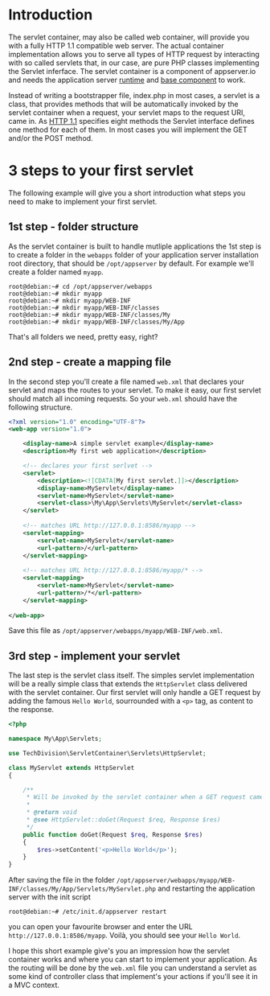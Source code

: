 # Introduction

The servlet container, may also be called web container, will provide you with a fully HTTP 1.1 compatible web server. The actual container implementation allows you to serve all types of HTTP request by interacting with so called servlets that, in our case, are pure PHP classes implementing the Servlet inferface. The servlet container is a component of appserver.io and needs the application server [runtime](https://github.com/techdivision/TechDivision_Runtime) and [base component](https://github.com/techdivision/TechDivision_ApplicationServer) to work.

Instead of writing a bootstrapper file, index.php in most cases, a servlet is a class, that provides methods that will be automatically invoked by the servlet container when a request, your servlet maps to the request URI, came in. As [HTTP 1.1](http://www.w3.org/Protocols/rfc2616/rfc2616-sec9.html) specifies eight methods the Servlet interface defines one method for each of them. In most cases you will implement the GET and/or the POST method.

# 3 steps to your first servlet

The following example will give you a short introduction what steps you need to make to implement your first servlet.

## 1st step - folder structure
As the servlet container is built to handle mutliple applications the 1st step is to create a folder in the `webapps` folder of your application server installation root directory, that should be `/opt/appserver` by default. For example we'll create a folder named `myapp`.
```
root@debian:~# cd /opt/appserver/webapps
root@debian:~# mkdir myapp
root@debian:~# mkdir myapp/WEB-INF
root@debian:~# mkdir myapp/WEB-INF/classes
root@debian:~# mkdir myapp/WEB-INF/classes/My
root@debian:~# mkdir myapp/WEB-INF/classes/My/App
```
That's all folders we need, pretty easy, right?

## 2nd step - create a mapping file

In the second step you'll create a file named `web.xml` that declares your servlet and maps the routes to your servlet. To make it easy, our first servlet should match all incoming requests. So your `web.xml` should have the following structure.

```xml
<?xml version="1.0" encoding="UTF-8"?>
<web-app version="1.0">

    <display-name>A simple servlet example</display-name>
    <description>My first web application</description>

    <!-- declares your first serlvet -->
    <servlet>
        <description><![CDATA[My first servlet.]]></description>
        <display-name>MyServlet</display-name>
        <servlet-name>MyServlet</servlet-name>
        <servlet-class>\My\App\Servlets\MyServlet</servlet-class>
    </servlet>
    
    <!-- matches URL http://127.0.0.1:8586/myapp -->
    <servlet-mapping>
        <servlet-name>MyServlet</servlet-name>
        <url-pattern>/</url-pattern>
    </servlet-mapping>
    
    <!-- matches URL http://127.0.0.1:8586/myapp/* -->
    <servlet-mapping>
        <servlet-name>MyServlet</servlet-name>
        <url-pattern>/*</url-pattern>
    </servlet-mapping>
    
</web-app>
```

Save this file as `/opt/appserver/webapps/myapp/WEB-INF/web.xml`.

## 3rd step - implement your servlet

The last step is the servlet class itself. The simples servlet implementation will be a really simple class that extends the `HttpServlet` class delivered with the servlet container. Our first servlet will only handle a GET request by adding the famous `Hello World`, sourrounded with a `<p>` tag, as content to the response.

```php
<?php

namespace My\App\Servlets;

use TechDivision\ServletContainer\Servlets\HttpServlet;

class MyServlet extends HttpServlet
{

    /**
     * Will be invoked by the servlet container when a GET request came in.
     * 
     * @return void
     * @see HttpServlet::doGet(Request $req, Response $res)
     */
    public function doGet(Request $req, Response $res)
    {
        $res->setContent('<p>Hello World</p>');
    }
}

```

After saving the file in the folder `/opt/appserver/webapps/myapp/WEB-INF/classes/My/App/Servlets/MyServlet.php` and restarting the application server with the init script

```
root@debian:~# /etc/init.d/appserver restart
```

you can open your favourite browser and enter the URL `http://127.0.0.1:8586/myapp`. Voilà, you should see your `Hello World`.

I hope this short example give's you an impression how the servlet container works and where you can start to implement your application. As the routing will be done by the `web.xml` file you can understand a servlet as some kind of controller class that implement's your actions if you'll see it in a MVC context.
